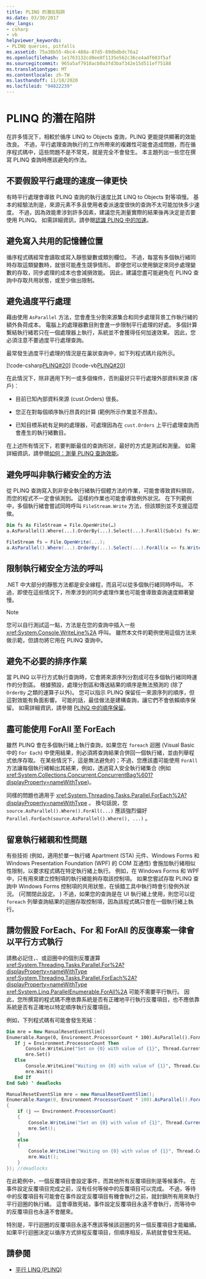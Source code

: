 ```yaml
---
title: PLINQ 的潛在陷阱
ms.date: 03/30/2017
dev_langs:
- csharp
- vb
helpviewer_keywords:
- PLINQ queries, pitfalls
ms.assetid: 75a38b55-4bc4-488a-87d5-89dbdbdc76a2
ms.openlocfilehash: 1e1763132cd0ee8f1135e562c36ce4adf603f5af
ms.sourcegitcommit: 965a5af7918acb0a3fd3baf342e15d511ef75188
ms.translationtype: MT
ms.contentlocale: zh-TW
ms.lasthandoff: 11/18/2020
ms.locfileid: "94822239"
---
```

# <a name="potential-pitfalls-with-plinq"></a>PLINQ 的潛在陷阱

在許多情況下，相較於循序 LINQ to Objects 查詢，PLINQ 更能提供顯著的效能改良。 不過，平行處理查詢執行的工作所帶來的複雜性可能會造成問題，而在循序程式碼中，這些問題不是不常見，就是完全不會發生。 本主題列出一些您在撰寫 PLINQ 查詢時應該避免的作法。

## <a name="dont-assume-that-parallel-is-always-faster"></a>不要假設平行處理的速度一律更快

有時平行處理會導致 PLINQ 查詢的執行速度比其 LINQ to Objects 對等項慢。 基本的經驗法則是，來源元素不多且使用者委派速度很快的查詢不太可能加快多少速度。 不過，因為效能牽涉到許多因素，建議您先測量實際的結果後再決定是否要使用 PLINQ。 如需詳細資訊，請參閱[認識 PLINQ 中的加速](understanding-speedup-in-plinq.md)。

## <a name="avoid-writing-to-shared-memory-locations"></a>避免寫入共用的記憶體位置

循序程式碼經常會讀取或寫入靜態變數或類別欄位。 不過，每當有多個執行緒同時存取這類變數時，就很可能產生競爭情形。 即便您可以使用鎖定來同步處理變數的存取，同步處理的成本也會減損效能。 因此，建議您盡可能避免在 PLINQ 查詢中存取共用狀態，或至少做出限制。

## <a name="avoid-over-parallelization"></a>避免過度平行處理

藉由使用 `AsParallel` 方法，您會產生分割來源集合和同步處理背景工作執行緒的額外負荷成本。 電腦上的處理器數目則會進一步限制平行處理的好處。 多個計算繫結執行緒若只在一個處理器上執行，系統並不會獲得任何加速效果。 因此，您必須注意不要過度平行處理查詢。

最常發生過度平行處理的情況是在巢狀查詢中，如下列程式碼片段所示。

[!code-csharp[PLINQ#20](~/samples/snippets/csharp/VS_Snippets_Misc/plinq/cs/plinqsamples.cs#20)]
[!code-vb[PLINQ#20](~/samples/snippets/visualbasic/VS_Snippets_Misc/plinq/vb/plinq2_vb.vb#20)]

在此情況下，除非適用下列一或多個條件，否則最好只平行處理外部資料來源 (客戶)︰

- 目前已知內部資料來源 (cust.Orders) 很長。

- 您正在對每個順序執行昂貴的計算  (範例所示作業並不昂貴)。

- 已知目標系統有足夠的處理器，可處理因為在 `cust.Orders` 上平行處理查詢而會產生的執行緒數目。

在上述所有情況下，若要判斷最佳的查詢形狀，最好的方式是測試和測量。 如需詳細資訊，請參閱[如何：測量 PLINQ 查詢效能](how-to-measure-plinq-query-performance.md)。

## <a name="avoid-calls-to-non-thread-safe-methods"></a>避免呼叫非執行緒安全的方法

從 PLINQ 查詢寫入到非安全執行緒執行個體方法的作業，可能會導致資料損毀，而您的程式不一定會偵測到。 這樣的作業也可能會導致例外狀況。 在下列範例中，多個執行緒會嘗試同時呼叫 `FileStream.Write` 方法，但該類別並不支援這麼做。

```vb
Dim fs As FileStream = File.OpenWrite(…)
a.AsParallel().Where(...).OrderBy(...).Select(...).ForAll(Sub(x) fs.Write(x))
```

```csharp
FileStream fs = File.OpenWrite(...);
a.AsParallel().Where(...).OrderBy(...).Select(...).ForAll(x => fs.Write(x));
```

## <a name="limit-calls-to-thread-safe-methods"></a>限制執行緒安全方法的呼叫

.NET 中大部分的靜態方法都是安全線程，而且可以從多個執行緒同時呼叫。 不過，即使在這些情況下，所牽涉到的同步處理作業也可能會導致查詢速度顯著變慢。

> [!NOTE]
> 您可以自行測試這一點，方法是在您的查詢中插入一些 <xref:System.Console.WriteLine%2A> 呼叫。 雖然本文件的範例使用這個方法來做示範，但請勿將它用在 PLINQ 查詢中。

## <a name="avoid-unnecessary-ordering-operations"></a>避免不必要的排序作業

當 PLINQ 以平行方式執行查詢時，它會將來源序列分割成可在多個執行緒同時運作的分割區。 根據預設，處理分割區和傳送結果的順序是無法預測的 (除了 `OrderBy` 之類的運算子以外)。 您可以指示 PLINQ 保留任一來源序列的順序，但這對效能有負面影響。 可能的話，最佳做法是建構查詢，讓它們不會依賴順序保留。 如需詳細資訊，請參閱 [PLINQ 中的順序保留](order-preservation-in-plinq.md)。

## <a name="prefer-forall-to-foreach-when-it-is-possible"></a>盡可能使用 ForAll 至 ForEach

雖然 PLINQ 會在多個執行緒上執行查詢，如果您在 `foreach` 迴圈 (Visual Basic 中的 `For Each`) 中使用結果，則必須將查詢結果合併回一個執行緒，並由列舉程式依序存取。 在某些情況下，這是無法避免的；不過，您應該盡可能使用 `ForAll` 方法讓每個執行緒輸出其結果，例如，透過寫入安全執行緒集合 (例如 <xref:System.Collections.Concurrent.ConcurrentBag%601?displayProperty=nameWithType>)。

同樣的問題也適用于 <xref:System.Threading.Tasks.Parallel.ForEach%2A?displayProperty=nameWithType> 。 換句話說，您 `source.AsParallel().Where().ForAll(...)` 應該強烈偏好 `Parallel.ForEach(source.AsParallel().Where(), ...)` 。

## <a name="be-aware-of-thread-affinity-issues"></a>留意執行緒親和性問題

有些技術 (例如，適用於單一執行緒 Apartment (STA) 元件、Windows Forms 和 Windows Presentation Foundation (WPF) 的 COM 互通性) 會施加執行緒相似性限制，以要求程式碼在特定執行緒上執行。 例如，在 Windows Forms 和 WPF 中，只有用來建立控制項的執行緒能夠存取該控制項。 如果您嘗試存取 PLINQ 查詢中 Windows Forms 控制項的共用狀態，在偵錯工具中執行時會引發例外狀況。  (可關閉此設定。 ) 不過，如果您的查詢是在 UI 執行緒上使用，則您可以從 `foreach` 列舉查詢結果的迴圈存取控制項，因為該程式碼只會在一個執行緒上執行。

## <a name="dont-assume-that-iterations-of-foreach-for-and-forall-always-execute-in-parallel"></a>請勿假設 ForEach、For 和 ForAll 的反復專案一律會以平行方式執行

請務必記住，、或迴圈中的個別反覆運算 <xref:System.Threading.Tasks.Parallel.For%2A?displayProperty=nameWithType> <xref:System.Threading.Tasks.Parallel.ForEach%2A?displayProperty=nameWithType> <xref:System.Linq.ParallelEnumerable.ForAll%2A> 可能不需要平行執行。 因此，您所撰寫的程式碼不應依靠系統是否有正確地平行執行反覆項目，也不應依靠系統是否有正確地以特定順序執行反覆項目。

例如，下列程式碼有可能會發生死結︰

```vb
Dim mre = New ManualResetEventSlim()
Enumerable.Range(0, Environment.ProcessorCount * 100).AsParallel().ForAll(Sub(j)
   If j = Environment.ProcessorCount Then
       Console.WriteLine("Set on {0} with value of {1}", Thread.CurrentThread.ManagedThreadId, j)
       mre.Set()
   Else
       Console.WriteLine("Waiting on {0} with value of {1}", Thread.CurrentThread.ManagedThreadId, j)
       mre.Wait()
   End If
End Sub) ' deadlocks
```

```csharp
ManualResetEventSlim mre = new ManualResetEventSlim();
Enumerable.Range(0, Environment.ProcessorCount * 100).AsParallel().ForAll((j) =>
{
    if (j == Environment.ProcessorCount)
    {
        Console.WriteLine("Set on {0} with value of {1}", Thread.CurrentThread.ManagedThreadId, j);
        mre.Set();
    }
    else
    {
        Console.WriteLine("Waiting on {0} with value of {1}", Thread.CurrentThread.ManagedThreadId, j);
        mre.Wait();
    }
}); //deadlocks
```

在此範例中，一個反覆項目會設定事件，而其他所有反覆項目則是等候事件。 在事件設定反覆項目完成之前，沒有任何等候中的反覆項目可以完成。 不過，等待中的反覆項目有可能會在事件設定反覆項目有機會執行之前，就封鎖所有用來執行平行迴圈的執行緒。 這會導致死結，事件設定反覆項目永遠不會執行，而等待中的反覆項目也永遠不會醒來。

特別是，平行迴圈的反覆項目永遠不應該等候該迴圈的另一個反覆項目才能繼續。 如果平行迴圈決定以循序方式排程反覆項目，但順序相反，系統就會發生死結。

## <a name="see-also"></a>請參閱

- [平行 LINQ (PLINQ)](introduction-to-plinq.md)
